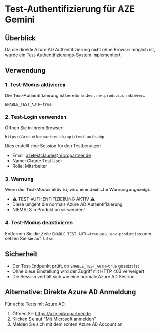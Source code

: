 # Test-Authentifizierung für AZE Gemini

## Überblick
Da die direkte Azure AD Authentifizierung nicht ohne Browser möglich ist, wurde ein Test-Authentifizierungs-System implementiert.

## Verwendung

### 1. Test-Modus aktivieren
Die Test-Authentifizierung ist bereits in der `.env.production` aktiviert:
```
ENABLE_TEST_AUTH=true
```

### 2. Test-Login verwenden
Öffnen Sie in Ihrem Browser:
```
https://aze.mikropartner.de/api/test-auth.php
```

Dies erstellt eine Session für den Testbenutzer:
- Email: azetestclaude@mikropartner.de
- Name: Claude Test User
- Rolle: Mitarbeiter

### 3. Warnung
Wenn der Test-Modus aktiv ist, wird eine deutliche Warnung angezeigt:
- ⚠️ TEST-AUTHENTIFIZIERUNG AKTIV ⚠️
- Diese umgeht die normale Azure AD Authentifizierung
- NIEMALS in Produktion verwenden!

### 4. Test-Modus deaktivieren
Entfernen Sie die Zeile `ENABLE_TEST_AUTH=true` aus `.env.production` oder setzen Sie sie auf `false`.

## Sicherheit
- Der Test-Endpunkt prüft, ob `ENABLE_TEST_AUTH=true` gesetzt ist
- Ohne diese Einstellung wird der Zugriff mit HTTP 403 verweigert
- Die Session verhält sich wie eine normale Azure AD Session

## Alternative: Direkte Azure AD Anmeldung
Für echte Tests mit Azure AD:
1. Öffnen Sie https://aze.mikropartner.de
2. Klicken Sie auf "Mit Microsoft anmelden"
3. Melden Sie sich mit dem echten Azure AD Account an